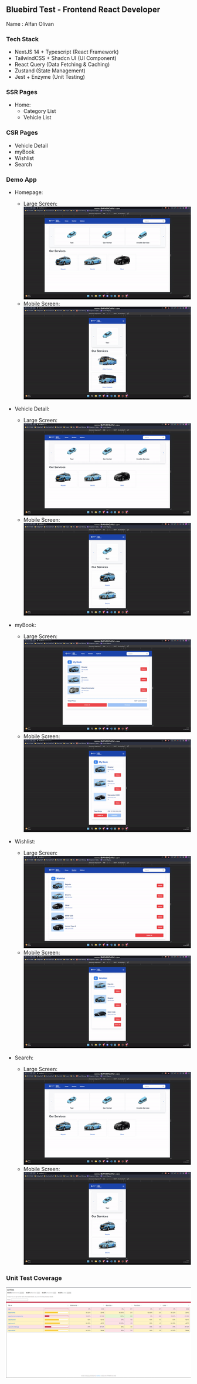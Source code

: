 ## Bluebird Test - Frontend React Developer

Name : Alfan Olivan

### Tech Stack

- NextJS 14 + Typescript (React Framework)
- TailwindCSS + Shadcn UI (UI Component)
- React Query (Data Fetching & Caching)
- Zustand (State Management)
- Jest + Enzyme (Unit Testing)

### SSR Pages

- Home:
  - Category List
  - Vehicle List

### CSR Pages

- Vehicle Detail
- myBook
- Wishlist
- Search

### Demo App

- Homepage:

  - Large Screen:
    ![Homepage](doc/home.gif)
  - Mobile Screen:
    ![Homepage](doc/home_mobile.gif)

- Vehicle Detail:

  - Large Screen:
    ![Homepage](doc/detail.gif)
  - Mobile Screen:
    ![Homepage](doc/detail_mobile.gif)

- myBook:

  - Large Screen:
    ![Homepage](doc/mybook.gif)
  - Mobile Screen:
    ![Homepage](doc/mybook_mobile.gif)

- Wishlist:

  - Large Screen:
    ![Homepage](doc/wishlist.gif)
  - Mobile Screen:
    ![Homepage](doc/wishlist_mobile.gif)

- Search:

  - Large Screen:
    ![Homepage](doc/search.gif)
  - Mobile Screen:
    ![Homepage](doc/search_mobile.gif)

### Unit Test Coverage

![Homepage](doc/unit_test.png)
